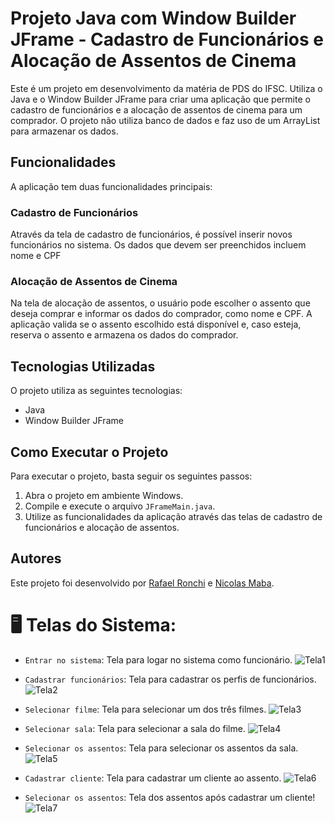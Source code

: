 # Projeto Java com Window Builder JFrame - Cadastro de Funcionários e Alocação de Assentos de Cinema

Este é um projeto em desenvolvimento da matéria de PDS do IFSC. Utiliza o Java e o Window Builder JFrame para criar uma aplicação que permite o cadastro de funcionários e a alocação de assentos de cinema para um comprador. O projeto não utiliza banco de dados e faz uso de um ArrayList para armazenar os dados.

## Funcionalidades

A aplicação tem duas funcionalidades principais:

### Cadastro de Funcionários

Através da tela de cadastro de funcionários, é possível inserir novos funcionários no sistema. Os dados que devem ser preenchidos incluem nome e CPF

### Alocação de Assentos de Cinema

Na tela de alocação de assentos, o usuário pode escolher o assento que deseja comprar e informar os dados do comprador, como nome e CPF. A aplicação valida se o assento escolhido está disponível e, caso esteja, reserva o assento e armazena os dados do comprador.

## Tecnologias Utilizadas

O projeto utiliza as seguintes tecnologias:

- Java
- Window Builder JFrame

## Como Executar o Projeto

Para executar o projeto, basta seguir os seguintes passos:

1. Abra o projeto em ambiente Windows.
2. Compile e execute o arquivo `JFrameMain.java`.
3. Utilize as funcionalidades da aplicação através das telas de cadastro de funcionários e alocação de assentos. 

## Autores

Este projeto foi desenvolvido por [Rafael Ronchi](https://github.com/RafaelRonchi) e [Nicolas Maba](https://github.com/NicolasRicardoMaba).

# 🖥️ Telas do Sistema:

- `Entrar no sistema`: Tela para logar no sistema como funcionário.
 ![Tela1](https://github.com/RafaelRonchi/PDS-Estudo-de-Caso/assets/95860101/109c0d1b-e9c3-4a37-a1d5-9a580a09598e)
 
- `Cadastrar funcionários`: Tela para cadastrar os perfis de funcionários.
![Tela2](https://github.com/RafaelRonchi/PDS-Estudo-de-Caso/assets/95860101/b0a9a7a7-6763-4d11-939c-7ceb2965ad97)

- `Selecionar filme`: Tela para selecionar um dos três filmes.
 ![Tela3](https://github.com/RafaelRonchi/PDS-Estudo-de-Caso/assets/95860101/91a36084-611a-47d2-94c1-9c0d290e519d)
 
- `Selecionar sala`: Tela para selecionar a sala do filme.
 ![Tela4](https://github.com/RafaelRonchi/PDS-Estudo-de-Caso/assets/95860101/956ec7ac-d733-4918-b93d-7f1ae8dcac0a)
 
 - `Selecionar os assentos`: Tela para selecionar os assentos da sala.
![Tela5](https://github.com/RafaelRonchi/PDS-Estudo-de-Caso/assets/95860101/c8ed091a-5564-4fee-8251-d3153b7cfd62)

- `Cadastrar cliente`: Tela para cadastrar um cliente ao assento.
![Tela6](https://github.com/RafaelRonchi/PDS-Estudo-de-Caso/assets/95860101/fdcb2c5a-bccb-4ecd-bfee-ba713ee23f9b)

 - `Selecionar os assentos`: Tela dos assentos após cadastrar um cliente!
![Tela7](https://github.com/RafaelRonchi/PDS-Estudo-de-Caso/assets/95860101/6f38a2ed-9a3a-4e2a-b3a4-abf7e37c898e)
